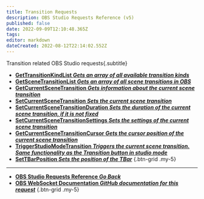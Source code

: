 ```yaml
---
title: Transition Requests
description: OBS Studio Requests Reference (v5)
published: false
date: 2022-09-09T12:10:48.365Z
tags: 
editor: markdown
dateCreated: 2022-08-12T22:14:02.552Z
---
```


Transition related OBS Studio requests{.subtitle}
* [**GetTransitionKindList *Gets an array of all available transition kinds***](/en/Broadcasters/OBS/Requests/Transition-Requests/GetTransitionKindList)
* [**GetSceneTransitionList *Gets an array of all scene transitions in OBS***](/en/Broadcasters/OBS/Requests/Transition-Requests/GetSceneTransitionList)
* [**GetCurrentSceneTransition *Gets information about the current scene transition***](/en/Broadcasters/OBS/Requests/Transition-Requests/GetCurrentSceneTransition)
* [**SetCurrentSceneTransition *Sets the current scene transition***](/en/Broadcasters/OBS/Requests/Transition-Requests/SetCurrentSceneTransition)
* [**SetCurrentSceneTransitionDuration *Sets the duration of the current scene transition, if it is not fixed***](/en/Broadcasters/OBS/Requests/Transition-Requests/SetCurrentSceneTransitionDuration)
* [**SetCurrentSceneTransitionSettings *Sets the settings of the current scene transition***](/en/Broadcasters/OBS/Requests/Transition-Requests/SetCurrentSceneTransitionSettings)
* [**GetCurrentSceneTransitionCursor *Gets the cursor position of the current scene transition***](/en/Broadcasters/OBS/Requests/Transition-Requests/GetCurrentSceneTransitionCursor)
* [**TriggerStudioModeTransition *Triggers the current scene transition. Same functionality as the Transition button in studio mode***](/en/Broadcasters/OBS/Requests/Transition-Requests/TriggerStudioModeTransition)
* [**SetTBarPosition *Sets the position of the TBar***](/en/Broadcasters/OBS/Requests/Transition-Requests/SetTBarPosition)
{.btn-grid .my-5}

---

- [<i class="mdi mdi-chevron-left"></i>**OBS Studio Requests Reference *Go Back***](/en/Broadcasters/OBS/Requests)
- [<i class="mdi mdi-github"></i> **OBS WebSocket Documentation *GitHub documentation for this request***](https://github.com/obsproject/obs-websocket/blob/master/docs/generated/protocol.md#transitions-requests)
{.btn-grid .my-5}